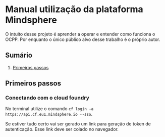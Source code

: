 <h1> Manual utilização da plataforma Mindsphere</h1>


O intuito desse projeto é aprender a operar e entender como funciona o OCPP. Por enquanto o único público alvo desse trabalho é o próprio autor.

## Sumário


1. [Primeiros passos](#init)


<a name="breve"></a>
## Primeiros passos

### Conectando com o cloud foundry
No terminal utilize o comando ```` cf login -a https://api.cf.eu1.mindsphere.io --sso ````.

Se estiver tudo certo vai ser gerado um link para geração de token de autenticação. Esse link deve ser colado no navegador.














